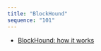 ```yaml
---
title: "BlockHound"
sequence: "101"
---
```



- [BlockHound: how it works](https://blog.frankel.ch/blockhound-how-it-works/)
